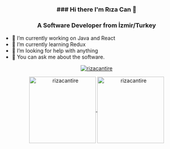 <h3 align="center">### Hi there I'm Rıza Can 👋</h3>

<h3 align="center">A Software Developer from İzmir/Turkey</h3>

<!--
**rizacantire/rizacantire** is a ✨ _special_ ✨ repository because its `README.md` (this file) appears on your GitHub profile.


-->


- 🔭 I’m currently working on Java and React
- 🌱 I’m currently learning Redux
- 🤔 I’m looking for help with anything
- 💬 You can ask me about the software.


<p align="center"> <a href="https://github.com/ryo-ma/github-profile-trophy"><img src="https://github-profile-trophy.vercel.app/?username=rizacantire" alt="rizacantire" /></a> </p>

<p align="center">
	<a href="https://github.com/rizacantire">
		  <img height="180em" align="center" src="https://github-readme-stats.vercel.app/api?username=rizacantire&show_icons=true&locale=en&theme=dark&include_all_commits=true&count_private=true" alt="rizacantire"/>
		  <img height="180em" align="center" src="https://github-readme-stats.vercel.app/api/top-langs?username=rizacantire&show_icons=true&locale=en&layout=compact&langs_count=8&theme=dark" alt="rizacantire"/>
	</a>
</p>
